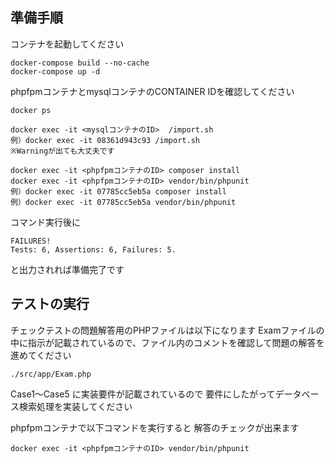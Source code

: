 ## 準備手順
コンテナを起動してください
```
docker-compose build --no-cache
docker-compose up -d
```

phpfpmコンテナとmysqlコンテナのCONTAINER IDを確認してください
```
docker ps
```
```
docker exec -it <mysqlコンテナのID>  /import.sh
例）docker exec -it 08361d943c93 /import.sh
※Warningが出ても大丈夫です
```
```
docker exec -it <phpfpmコンテナのID> composer install
docker exec -it <phpfpmコンテナのID> vendor/bin/phpunit
例）docker exec -it 07785cc5eb5a composer install
例）docker exec -it 07785cc5eb5a vendor/bin/phpunit
```

コマンド実行後に
```
FAILURES!
Tests: 6, Assertions: 6, Failures: 5.
```
と出力されれば準備完了です

## テストの実行

チェックテストの問題解答用のPHPファイルは以下になります
Examファイルの中に指示が記載されているので、ファイル内のコメントを確認して問題の解答を進めてください

```
./src/app/Exam.php
```

Case1〜Case5 に実装要件が記載されているので
要件にしたがってデータベース検索処理を実装してください

phpfpmコンテナで以下コマンドを実行すると
解答のチェックが出来ます

```
docker exec -it <phpfpmコンテナのID> vendor/bin/phpunit
```
